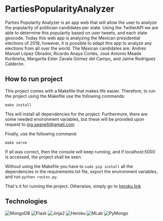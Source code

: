 # PartiesPopularityAnalyzer

Parties Popularity Analyzer is an app web that will allow the user to analyze the popularity of politician candidates per state. Using the TwitterAPI we are able to determine this popularity based on user tweets, and each state geocode. Today this web app is analyzing the Mexican presidential elections of 2018; however, it is possible to adapt this app to analyze any elections from all over the world. The Mexican candidates are: Andrés Manuel López Obrador, Ricardo Anaya Cortés, José Antonio Meade Kuribreña, Margarita Ester Zavala Gómez del Campo, and Jaime Rodríguez Calderón.

## How to run project

This project comes with a Makefile that makes life easier. Therefore, to run the project using the Makefile use the following commands:

``make install``

This will install all dependencies for the project. Furthermore, there are some needed environment variables, but these will be provided upon request to ing.sagnelli@gmail.com

Finally, use the following command:

``make serve``

If all was correct, then the console will keep running, and if localhost:5000 is accessed, the project shall be seen.

Without using the Makefile you have to ``sudo pip install`` all the dependencies in the requirements.txt file, export the environment variables, and run ``python routes.py``.

That's it for running the project. Otherwise, simply go to [heroku link](https://parties-popularity-analyzer.herokuapp.com/)

## Technologies

![MongoDB](http://solucionesit.ldtsynergy.com/-/Srvs015/MongoDB/file/view/mongodb.png/547250106/315x368/mongodb.png)
![Flask](https://cdn-images-1.medium.com/max/1600/1*Ou6FFJJD3zhcIUU8wBZqIw.png)
![Jinja2](https://quintagroup.com/cms/python/images/jinja2.png/image_preview)
![Heroku](http://kennmyers.github.io/assets/heroku_guide/heroku_logo.png)
![MLab](https://mlab.com/company/brand/img/downloads/mLab-logo-onlight.png)
![PyMongo](https://jarroba.com/wp-content/uploads/2015/03/MongoPython.png)